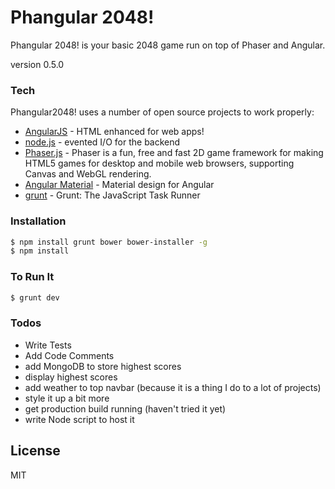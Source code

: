 # Phangular 2048!

Phangular 2048! is your basic 2048 game run on top of Phaser and Angular.

version 0.5.0

### Tech

Phangular2048! uses a number of open source projects to work properly:

* [AngularJS](https://github.com/angular/angular) - HTML enhanced for web apps!
* [node.js](https://nodejs.org/en/) - evented I/O for the backend
* [Phaser.js](https://github.com/photonstorm/phaser) - Phaser is a fun, free and fast 2D game framework for making HTML5 games for desktop and mobile web browsers, supporting Canvas and WebGL rendering.
* [Angular Material](https://github.com/angular/material) - Material design for Angular
* [grunt](https://github.com/gruntjs/grunt) - Grunt: The JavaScript Task Runner


### Installation

```sh
$ npm install grunt bower bower-installer -g
$ npm install
```

### To Run It
```sh
$ grunt dev
```
### Todos

 - Write Tests
 - Add Code Comments
 - add MongoDB to store highest scores
 - display highest scores
 - add weather to top navbar (because it is a thing I do to a lot of projects)
 - style it up a bit more
 - get production build running (haven't tried it yet)
 - write Node script to host it

License
----

MIT
